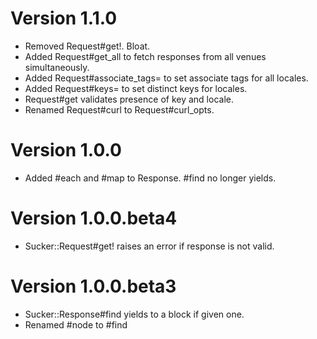 Version 1.1.0
=============

* Removed Request#get!. Bloat.
* Added Request#get_all to fetch responses from all venues
  simultaneously.
* Added Request#associate_tags= to set associate tags for all locales.
* Added Request#keys= to set distinct keys for locales.
* Request#get validates presence of key and locale.
* Renamed Request#curl to Request#curl_opts.

Version 1.0.0
=============

* Added #each and #map to Response. #find no longer yields.

Version 1.0.0.beta4
===================

* Sucker::Request#get! raises an error if response is not valid.

Version 1.0.0.beta3
===================

* Sucker::Response#find yields to a block if given one.
* Renamed #node to #find
